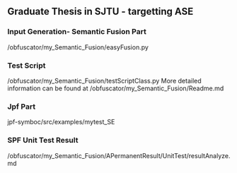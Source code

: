 ## Graduate Thesis in SJTU - targetting ASE


### Input Generation- Semantic Fusion Part
/obfuscator/my\_Semantic\_Fusion/easyFusion.py

### Test Script
/obfuscator/my\_Semantic\_Fusion/testScriptClass.py
More detailed information can be found at /obfuscator/my\_Semantic\_Fusion/Readme.md

### Jpf Part

jpf-symboc/src/examples/mytest\_SE

### SPF Unit Test Result
/obfuscator/my\_Semantic\_Fusion/APermanentResult/UnitTest/resultAnalyze.md
